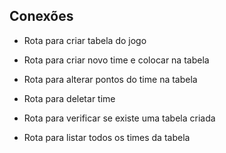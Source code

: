 ## Conexões

- Rota para criar tabela do jogo
- Rota para criar novo time e colocar na tabela

- Rota para alterar pontos do time na tabela 
- Rota para deletar time

- Rota para verificar se existe uma tabela criada
- Rota para listar todos os times da tabela
